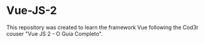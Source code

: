 # Vue-JS-2
This repository was created to learn the framework Vue following the Cod3r couser "Vue JS 2 - O Guia Completo".
